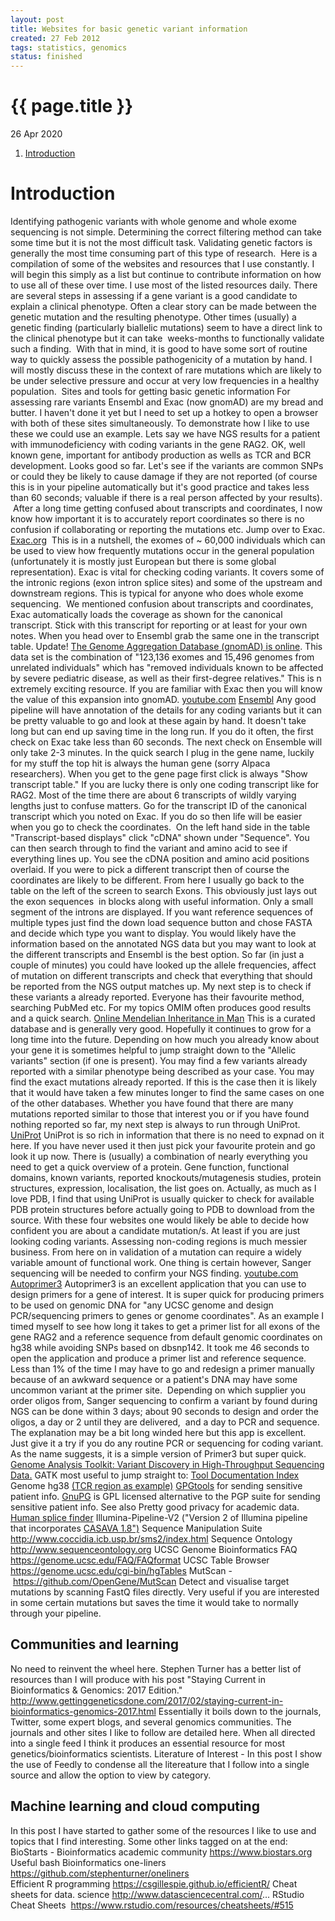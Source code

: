 ```yaml
---
layout: post
title: Websites for basic genetic variant information
created: 27 Feb 2012
tags: statistics, genomics
status: finished
---
```


{{ page.title }}
================

<p class="meta">26 Apr 2020</p>

1. [Introduction](#introduction)

# Introduction
Identifying pathogenic variants with whole genome and whole exome sequencing is not simple.
Determining the correct filtering method can take some time but it is not the most difficult task.
Validating genetic factors is generally the most time consuming part of this type of research. 
Here is a compilation of some of the websites and resources that I use constantly.
I will begin this simply as a list but continue to contribute information on how to use all of these over time.
I use most of the listed resources daily.
There are several steps in assessing if a gene variant is a good candidate to explain a clinical phenotype.
Often a clear story can be made between the genetic mutation and the resulting phenotype.
Other times (usually) a genetic finding (particularly biallelic mutations) seem to have a direct link to the clinical phenotype but it can take  weeks-months to functionally validate such a finding.
 With that in mind, it is good to have some sort of routine way to quickly assess the possible pathogenicity of a mutation by hand.
I will mostly discuss these in the context of rare mutations which are likely to be under selective pressure and occur at very low frequencies in a healthy population.
 Sites and tools for getting basic genetic information For assessing rare variants Ensembl and Exac (now gnomAD) are my bread and butter.
I haven't done it yet but I need to set up a hotkey to open a browser with both of these sites simultaneously.
To demonstrate how I like to use these we could use an example. Lets say we have NGS results for a patient with immunodeficiency with coding variants in the gene RAG2.
OK, well known gene, important for antibody production as wells as TCR and BCR development.
Looks good so far.
Let's see if the variants are common SNPs or could they be likely to cause damage if they are not reported (of course this is in your pipeline automatically but it's good practice and takes less than 60 seconds; valuable if there is a real person affected by your results).
 After a long time getting confused about transcripts and coordinates, I now know how important it is to accurately report coordinates so there is no confusion if collaborating or reporting the mutations etc. Jump over to Exac.
[Exac.org](http://exac.broadinstitute.org)
 This is in a nutshell, the exomes of ~ 60,000 individuals which can be used to view how frequently mutations occur in the general population (unfortunately it is mostly just European but there is some global representation). Exac is vital for checking coding variants.
It covers some of the intronic regions (exon intron splice sites) and some of the upstream and downstream regions.
This is typical for anyone who does whole exome sequencing.
 We mentioned confusion about transcripts and coordinates, Exac automatically loads the coverage as shown for the canonical transcript. Stick with this transcript for reporting or at least for your own notes.
When you head over to Ensembl grab the same one in the transcript table. Update! [The Genome Aggregation Database (gnomAD) is online](http://gnomad.broadinstitute.org/about). This data set is the combination of "123,136 exomes and 15,496 genomes from unrelated individuals" which has "removed individuals known to be affected by severe pediatric disease, as well as their first-degree relatives."
This is n extremely exciting resource. If you are familiar with Exac then you will know the value of this expansion into gnomAD. [youtube.com](https://youtu.be/_uRuFZv4JaU) [Ensembl](http://www.ensembl.org/index.html) Any good pipeline will have annotation of the details for any coding variants but it can be pretty valuable to go and look at these again by hand.
It doesn't take long but can end up saving time in the long run.
If you do it often, the first check on Exac take less than 60 seconds.
The next check on Ensemble will only take 2-3 minutes.
In the quick search I plug in the gene name, luckily for my stuff the top hit is always the human gene (sorry Alpaca researchers).
When you get to the gene page first click is always "Show transcript table."
If you are lucky there is only one coding transcript like for RAG2.
Most of the time there are about 6 transcripts of wildly varying lengths just to confuse matters.
Go for the transcript ID of the canonical transcript which you noted on Exac.
If you do so then life will be easier when you go to check the coordinates. 
On the left hand side in the table "Transcript-based displays" click "cDNA" shown under "Sequence".
You can then search through to find the variant and amino acid to see if everything lines up.
You see the cDNA position and amino acid positions overlaid. If you were to pick a different transcript then of course the coordinates are likely to be different.
From here I usually go back to the table on the left of the screen to search Exons.
This obviously just lays out the exon sequences  in blocks along with useful information.
Only a small segment of the introns are displayed.
If you want reference sequences of multiple types just find the down load sequence button and chose FASTA and decide which type you want to display. You would likely have the information based on the annotated NGS data but you may want to look at the different transcripts and Ensembl is the best option. So far (in just a couple of minutes) you could have looked up the allele frequencies, affect of mutation on different transcripts and check that everything that should be reported from the NGS output matches up.
My next step is to check if these variants a already reported.
Everyone has their favourite method, searching PubMed etc. For my topics OMIM often produces good results and a quick search. [Online Mendelian Inheritance in Man](https://www.omim.org/)
This is a curated database and is generally very good.
Hopefully it continues to grow for a long time into the future.
Depending on how much you already know about your gene it is sometimes helpful to jump straight down to the "Allelic variants" section (if one is present).
You may find a few variants already reported with a similar phenotype being described as your case.
You may find the exact mutations already reported.
If this is the case then it is likely that it would have taken a few minutes longer to find the same cases on one of the other databases.
Whether you have found that there are many mutations reported similar to those that interest you or if you have found nothing reported so far, my next step is always to run through UniProt.
[UniProt](http://www.uniprot.org)
UniProt is so rich in information that there is no need to expnad on it here.
If you have never used it then just pick your favourite protein and go look it up now.
There is (usually) a combination of nearly everything you need to get a quick overview of a protein.
Gene function, functional domains, known variants, reported knockouts/mutagenesis studies, protein structures, expression, localisation, the list goes on.
Actually, as much as I love PDB, I find that using UniProt is usually quicker to check for available PDB protein structures before actually going to PDB to download from the source.
With these four websites one would likely be able to decide how confident you are about a candidate mutation/s.
At least if you are just looking coding variants.
Assessing non-coding regions is much messier business.
From here on in validation of a mutation can require a widely variable amount of functional work.
One thing is certain however, Sanger sequencing will be needed to confirm your NGS finding. [youtube.com](https://www.youtube.com/watch?v=3amsDkyiMu8) [Autoprimer3](https://github.com/gantzgraf/autoprimer3/releases/tag/v3.0.2)
Autoprimer3 is an excellent application that you can use to design primers for a gene of interest.
It is super quick for producing primers to be used on genomic DNA for "any UCSC genome and design PCR/sequencing primers to genes or genome coordinates".
As an example I timed myself to see how long it takes to get a primer list for all exons of the gene RAG2 and a reference sequence from default genomic coordinates on hg38 while avoiding SNPs based on dbsnp142.
It took me 46 seconds to open the application and produce a primer list and reference sequence.
Less than 1% of the time I may have to go and redesign a primer manually because of an awkward sequence or a patient's DNA may have some uncommon variant at the primer site. 
Depending on which supplier you order oligos from, Sanger sequencing to confirm a variant by found during NGS can be done within 3 days; about 90 seconds to design and order the oligos, a day or 2 until they are delivered,  and a day to PCR and sequence.
The explanation may be a bit long winded here but this app is excellent.
Just give it a try if you do any routine PCR or sequencing for coding variant.
As the name suggests, it is a simple version of Primer3 but super quick.
[Genome Analysis Toolkit: Variant Discovery in High-Throughput Sequencing Data.](https://software.broadinstitute.org/gatk/)
GATK most useful to jump straight to: [Tool Documentation Index](https://software.broadinstitute.org/gatk/documentation/tooldocs/) Genome hg38 [(TCR region as example)](http://genome.ucsc.edu/cgi-bin/das/hg38/dna?segment=chr7:142299011,142813287)
[GPGtools](https://gpgtools.org)
for sending sensitive patient info.
[GnuPG](https://www.gnupg.org) is GPL licensed alternative to the PGP suite for sending sensitive patient info.
See also Pretty good privacy for academic data. [Human splice finder](http://www.umd.be/HSF3/HSF.html) Illumina-Pipeline-V2 ("Version 2 of Illumina pipeline that incorporates [CASAVA 1.8")](https://github.com/nirav99/Illumina-Pipeline-V2/blob/master/IlluminaPipelineCASAVA1_8.pdf) Sequence Manipulation Suite http://www.coccidia.icb.usp.br/sms2/index.html
Sequence Ontology http://www.sequenceontology.org
UCSC Genome Bioinformatics FAQ https://genome.ucsc.edu/FAQ/FAQformat
UCSC Table Browser https://genome.ucsc.edu/cgi-bin/hgTables
MutScan - https://github.com/OpenGene/MutScan
Detect and visualise target mutations by scanning FastQ files directly. Very useful if you are interested in some certain mutations but saves the time it would take to normally through your pipeline. 
## Communities and learning
No need to reinvent the wheel here. Stephen Turner has a better list of resources than I will produce with his post "Staying Current in Bioinformatics & Genomics: 2017 Edition." 
http://www.gettinggeneticsdone.com/2017/02/staying-current-in-bioinformatics-genomics-2017.html
Essentially it boils down to the journals, Twitter, some expert blogs, and several genomics communities.
The journals and other sites I like to follow are detailed here. When all directed into a single feed I think it produces an essential resource for most genetics/bioinformatics scientists.
Literature of Interest - In this post I show the use of Feedly to condense all the litereature that I follow into a single source and allow the option to view by category.

## Machine learning and cloud computing
In this post I have started to gather some of the resources I like to use and topics that I find interesting.
Some other links tagged on at the end:
BioStarts - Bioinformatics academic community https://www.biostars.org
Useful bash Bioinformatics one-liners  
https://github.com/stephenturner/oneliners  
Efficient R programming https://csgillespie.github.io/efficientR/
Cheat sheets for data.   science http://www.datasciencecentral.com/...
RStudio Cheat Sheets  
https://www.rstudio.com/resources/cheatsheets/#515